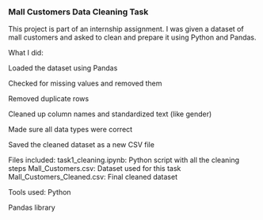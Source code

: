 ### Mall Customers Data Cleaning Task
This project is part of an internship assignment. I was given a dataset of mall customers and asked to clean and prepare it using Python and Pandas.

What I did:

Loaded the dataset using Pandas

Checked for missing values and removed them

Removed duplicate rows

Cleaned up column names and standardized text (like gender)

Made sure all data types were correct

Saved the cleaned dataset as a new CSV file

Files included:
task1_cleaning.ipynb: Python script with all the cleaning steps
Mall_Customers.csv: Dataset used for this task
Mall_Customers_Cleaned.csv: Final cleaned dataset

Tools used:
Python

Pandas library
